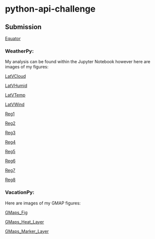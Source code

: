 # python-api-challenge

## Submission

[Equator](Images/equatorsign.png)

### WeatherPy:

My analysis can be found within the Jupyter Notebook however here are images of my figures:

[LatVCloud](WeatherPy/Images/LatVCloud.png)

[LatVHumid](WeatherPy/Images/LatVHumid.png)

[LatVTemp](WeatherPy/Images/LatVTemp.png)

[LatVWind](WeatherPy/Images/LatVWind.png)

[Reg1](WeatherPy/Images/Reg1.png)

[Reg2](WeatherPy/Images/Reg2.png)

[Reg3](WeatherPy/Images/Reg3.png)

[Reg4](WeatherPy/Images/Reg4.png)

[Reg5](WeatherPy/Images/Reg5.png)

[Reg6](WeatherPy/Images/Reg6.png)

[Reg7](WeatherPy/Images/Reg7.png)

[Reg8](WeatherPy/Images/Reg8.png)


### VacationPy:

Here are images of my GMAP figures:

[GMaps_Fig](VacationPy/Images/GMaps_Fig.png)

[GMaps_Heat_Layer](VacationPy/Images/GMaps_Heat_Layer.png)

[GMaps_Marker_Layer](VacationPy/Images/GMaps_Marker_Layer.png)